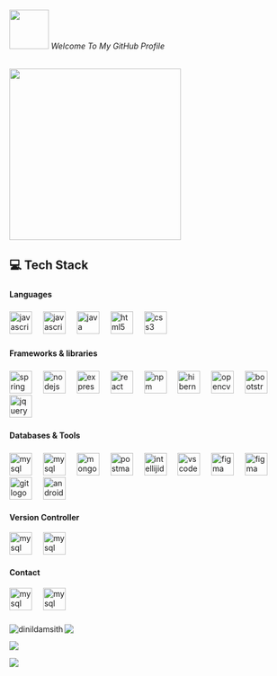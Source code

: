 



<h6><img src="https://media4.giphy.com/media/5quAQha5cHPayUytEh/giphy.gif" style="width: 70px; "> Welcome To My GitHub Profile</h6>

<img src="https://cdn.dribbble.com/users/2288151/screenshots/5356092/media/cdb283ddc3c0368cbc05b7a50f15e529.gif" style="height: 305px;">

<h2 align="left">💻 Tech Stack</h2>

###
<h4 align="left">Languages</h4>

###

<div align="left">
  <img src="https://skillicons.dev/icons?i=js" height="40"alt="javascript logo"  />
  <img width="12" />
   <img src="https://skillicons.dev/icons?i=py" height="40"alt="javascript logo"  />
  <img width="12" />
  <img src="https://skillicons.dev/icons?i=java" height="40" alt="java logo"  />
  <img width="12" />
  <img src="https://skillicons.dev/icons?i=html" height="40" alt="html5 logo"  />
  <img width="12" />
  <img src="https://skillicons.dev/icons?i=css" height="40" alt="css3 logo"  />
</div>

###

<h4 align="left">Frameworks & libraries</h4>

###

<div align="left">
  <img src="https://skillicons.dev/icons?i=spring" height="40" alt="spring logo"  />
  <img width="12" />
  <img src="https://skillicons.dev/icons?i=nodejs" height="40" alt="nodejs logo"  />
  <img width="12" />
  <img src="https://skillicons.dev/icons?i=express" height="40" alt="express logo"  />
  <img width="12" />
  <img src="https://skillicons.dev/icons?i=react" height="40" alt="react logo"  />
  <img width="12" />
  <img src="https://cdn.simpleicons.org/npm/CB3837" height="40" alt="npm logo"  />
  <img width="12" />
  <img src="https://skillicons.dev/icons?i=hibernate" height="40" alt="hibernate logo"  />
  <img width="12" />
  <img src="https://cdn.jsdelivr.net/gh/devicons/devicon/icons/opencv/opencv-original.svg" height="40" alt="opencv logo"  />
  <img width="12" />
  <img src="https://skillicons.dev/icons?i=bootstrap" height="40" alt="bootstrap logo"  />
  <img width="12" />
  <img src="https://skillicons.dev/icons?i=jquery" height="40" alt="jquery logo"  />
</div>

###

<h4 align="left">Databases & Tools</h4>

###

<div align="left">
  <img src="https://skillicons.dev/icons?i=mysql" height="40" alt="mysql logo"  />
  <img width="12" />
    <img src="https://skillicons.dev/icons?i=maven" height="40" alt="mysql logo"  />
  <img width="12" />
  <img src="https://skillicons.dev/icons?i=mongodb" height="40" alt="mongodb logo"  />
  <img width="12" />
  <img src="https://skillicons.dev/icons?i=postman" height="40" alt="postman logo"  />
  <img width="12" />
  <img src="https://skillicons.dev/icons?i=idea" height="40" alt="intellijidea logo"  />
  <img width="12" />
  <img src="https://skillicons.dev/icons?i=vscode" height="40" alt="vscode logo"  />
  <img width="12" />
  <img src="https://skillicons.dev/icons?i=figma" height="40" alt="figma logo"  />
    <img width="12" />
  <img src="https://skillicons.dev/icons?i=ps" height="40" alt="figma logo"  />
  <img width="12" />
  <img src="https://skillicons.dev/icons?i=git" height="40" alt="git logo"  />
  <img width="12" />
  <img src="https://cdn.jsdelivr.net/gh/devicons/devicon/icons/androidstudio/androidstudio-original.svg" height="40" alt="androidstudio logo"  />
</div>

<h4 align="left">Version Controller</h4>

<div align="left">
  <img src="https://skillicons.dev/icons?i=git" height="40" alt="mysql logo"  />
  <img width="12" />
    <img src="https://skillicons.dev/icons?i=github" height="40" alt="mysql logo"  />

</div>

<h4 align="left">Contact</h4>

<div align="left">
  <img src="https://skillicons.dev/icons?i=instagram" height="40" alt="mysql logo"  />
  <img width="12" />
    <img src="https://skillicons.dev/icons?i=gmail" height="40" alt="mysql logo"  />

</div>

###
<div align="left">
<p><img align="left" src="https://github-readme-stats.vercel.app/api/top-langs?username=dinildamsith&show_icons=true&locale=en&layout=compact" alt="dinildamsith" /></p>

![](https://github-readme-stats.vercel.app/api?username=dinildamsith&theme=dark&hide_border=false&include_all_commits=false&count_private=false)<br/>

</div>

![](https://github-readme-streak-stats.herokuapp.com/?user=dinildamsith&theme=dark&hide_border=false)<br/>


[![](https://visitcount.itsvg.in/api?id=dinildamsith&icon=0&color=0)](https://visitcount.itsvg.in)
